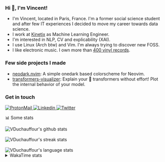 ### Hi 👋, I'm Vincent!</h1>

- I'm Vincent, located in Paris, France. I'm a former social science student and after few IT experiences I decided to move my career towards data science. 
- I work at <a href="https://www.kinetix.tech/">Kinetix<a/> as Machine Learning Engineer.
- I'm interested in NLP, CV and explicability (XAI).
- I use Linux (Arch btw) and Vim. I'm always trying to discover new FOSS.
- I like electronic music. I own more than <a href="https://www.discogs.com/user/Voigt_Kampff/collection">400 vinyl records<a/>.

### Few side projects I made
  
- [neodark.nvim](https://github.com/VDuchauffour/neodark.nvim): A simple onedark based colorscheme for Neovim.
- [transformers-visualizer](https://github.com/VDuchauffour/transformers-visualizer): Explain your 🤗 transformers without effort! Plot the internal behavior of your model. 

### Get in touch
  
<a href="mailto:vincent.duchauffour@proton.me">
  <img src="https://img.shields.io/badge/ProtonMail-8B89CC?style=flat&logo=protonmail&logoColor=white" alt="ProtonMail" />
</a>
<a href="https://www.linkedin.com/in/vincent-duchauffour-3a9641155/">
  <img src="https://img.shields.io/badge/Linkedin-0077B5?style=flat&logo=Linkedin&logoColor=white" alt="Linkedin" />
</a>
<a href="https://twitter.com/VDuchauffour">
  <img src="https://img.shields.io/badge/Twitter-1DA1F2?style=flat&logo=twitter&logoColor=white" alt="Twitter" />
</a>

📊 Some stats
  
<img align="center" alt="VDuchauffour's github stats" src="https://github-readme-stats.vercel.app/api?username=VDuchauffour&count_private=true&include_all_commits=true&show_icons=true&theme=react"/>
<br />
<br />
<img align="center" alt="VDuchauffour's streak stats" src="https://streak-stats.demolab.com?user=VDuchauffour&theme=react"/>
<br />
<br />
<img align="center" alt="VDuchauffour's language stats" src="https://github-readme-stats.vercel.app/api/top-langs/?username=VDuchauffour&count_private=true&include_all_commits=true&show_icons=true&layout=compact&theme=react"/>
<!--   <br />
  <img align="center" alt="VDuchauffour's Wakatime stats" src="https://github-readme-stats.vercel.app/api/wakatime?username=VDuchauffour&theme=react"/> -->

<details><summary>WakaTime stats</summary>
<br />

<!--START_SECTION:waka-->
![Code Time](http://img.shields.io/badge/Code%20Time-456%20hrs%2047%20mins-blue)

![Lines of code](https://img.shields.io/badge/From%20Hello%20World%20I%27ve%20Written-109.4%20thousand%20lines%20of%20code-blue)

**🐱 My GitHub Data** 

> 📦 18.0 kB Used in GitHub's Storage 
 > 
> 🏆 798 Contributions in the Year 2023
 > 
> 🚫 Not Opted to Hire
 > 
> 📜 6 Public Repositories 
 > 
> 🔑 2 Private Repositories 
 > 
**I'm an Early 🐤** 

```text
🌞 Morning                44 commits          █░░░░░░░░░░░░░░░░░░░░░░░░   04.82 % 
🌆 Daytime                536 commits         ███████████████░░░░░░░░░░   58.77 % 
🌃 Evening                275 commits         ████████░░░░░░░░░░░░░░░░░   30.15 % 
🌙 Night                  57 commits          ██░░░░░░░░░░░░░░░░░░░░░░░   06.25 % 
```
📅 **I'm Most Productive on Monday** 

```text
Monday                   285 commits         ████████░░░░░░░░░░░░░░░░░   31.25 % 
Tuesday                  81 commits          ██░░░░░░░░░░░░░░░░░░░░░░░   08.88 % 
Wednesday                145 commits         ████░░░░░░░░░░░░░░░░░░░░░   15.90 % 
Thursday                 200 commits         █████░░░░░░░░░░░░░░░░░░░░   21.93 % 
Friday                   145 commits         ████░░░░░░░░░░░░░░░░░░░░░   15.90 % 
Saturday                 19 commits          █░░░░░░░░░░░░░░░░░░░░░░░░   02.08 % 
Sunday                   37 commits          █░░░░░░░░░░░░░░░░░░░░░░░░   04.06 % 
```


📊 **This Week I Spent My Time On** 

```text
💬 Programming Languages: 
Python                   13 hrs 23 mins      ██████████████████░░░░░░░   73.60 % 
Bash                     1 hr 33 mins        ██░░░░░░░░░░░░░░░░░░░░░░░   08.52 % 
JSON                     56 mins             █░░░░░░░░░░░░░░░░░░░░░░░░   05.14 % 
YAML                     46 mins             █░░░░░░░░░░░░░░░░░░░░░░░░   04.25 % 
Markdown                 18 mins             ░░░░░░░░░░░░░░░░░░░░░░░░░   01.70 % 
```


 Last Updated on 07/03/2023 00:42:58 UTC
<!--END_SECTION:waka-->
</details>
